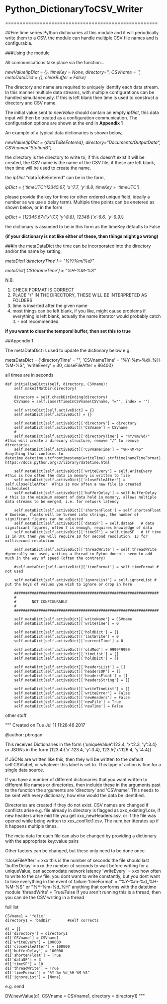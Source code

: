 # Python_DictionaryToCSV_Writer

=====================================================

##Fire time series Python dictionaries at this module and it will periodically write them to a CSV, the module can handle multiple CSV file names and is configurable.


###Using the module

All communications take place via the function...

  *newValue(ipDict = {}, timeKey = None, directory='', CSVname = '', 
                 metaDataDict = {}, clearBuffer = False)*

The directory and name are required to uniquely identify each data stream. In this manner
multiple data streams, with multiple configurations can be handled simultaneously. If
this is left blank then time is used to construct a directory and CSV name.

The initial value sent to *newValue* should contain an empty *ipDict*, this data
input will then be treated as a configuration communication. The configuration
options are shown at the end in **Appendix 1**
        
An example of a typical data dictionaries is shown below,

*newValue(ipDict = {dataToBeEntered}, directory="Documents/OutputData", CSVname="StationB")*

the directory is the directory to write to, if this doesn't exist it will be created,
the CSV name is the name of the CSV file, if these are left blank, then
time will be used to create the name.

the *ipDict* "dataToBeEntered" can be in the form,
 
*ipDict = {'timeUTC':12345.67, 'x':7.7, 'y':8.8, timeKey = 'timeUTC'}*
 
please provide the key for time (or other ordered unique field, ideally a number as we use a delay term).
Multiple time points can be enetered as shown below,
or in the form 

*ipDict = {12345.67:{'x':7.7, 'y':8.8}, 12346:{'x':6.6, 'y':9.9}}*

the dictionary is assumed to be in this form as the timeKey defaults to False

**(if your dictionary is not like either of these, then things might go wrong)**


###In the metaDataDict the time can be incorporated into the directory  and/or the name by setting,
        
*metaDict['directoryTime'] = "%Y/%m/%d/"*

*metaDict['CSVnameTime'] = "%H-%M-%S"* 
        
N.B. 
1. CHECK FORMAT IS CORRECT
2. PLACE "/" IN THE DIRECTORY, THESE WILL BE INTERPRETED AS FOLDERS
3. time is inserted after the given name
4. most things can be left blank, if you like, might cause problems if everything is left blank, actually the name itterator would probably catch it. - not recommended

**if you want to clear the temporal buffer, then set this to true**

##Appendix 1

The metaDataDict is used to update the dictionary below e.g.

metaDataDict = {'directoryTime' = "", 
                'CSVnameTime' = "%Y-%m-%d/_%H-%M-%S",
                'writeEvery' = 30,
                closeFileAfter = 86400}
                
all times are in seconds

    def initialiseDicts(self, directory, CSVname):
        self.makeIfNotDir(directory)
                    
        directory = self.checkDirEnding(directory)
        CSVname = self.insertTimeInCSVname(CSVname, T='', index = '')
            
        self.writeDict[self.activeDict] = {}
        self.metaDict[self.activeDict] = {}
        
        self.metaDict[self.activeDict]['directory'] = directory 
        self.metaDict[self.activeDict]['CSVname'] = CSVname 
        #
        self.metaDict[self.activeDict]['directoryTime'] = "%Y/%m/%d/"   #this will create a direcory structure, remove "/" to remove directories
        self.metaDict[self.activeDict]['CSVnameTime'] = "%H-%M-%S"      #anything that conforms to datetime.datetime.utcfromtimestamp(writeTime).strftime(nameTimeFormat), https://docs.python.org/3/library/datetime.html 
        
        self.metaDict[self.activeDict]['writeEvery'] = self.WriteEvery      #this is how often the data in memory is written to file
        self.metaDict[self.activeDict]['closeFileAfter'] = self.CloseFileAfter  #This is now often a new file is created (scheduled)
        self.metaDict[self.activeDict]['bufferDelay'] = self.bufferDelay    # this is the minimum amount of data held in memory, allows multiple data streams to be merged, i.e. for network latency
        
        self.metaDict[self.activeDict]['shortenFloat'] = self.shortenFloat  # Boolean, floats will be turned into strings, the number of significant figures can be adjusted
        self.metaDict[self.activeDict]['dataSF'] = self.dataSF   # data significant figures, often 7 is enough, requires knowledge of data
        self.metaDict[self.activeDict]['timeSF'] = self.timeSF   # if time is in UTC then you will require 10 for second resolution, 13 for millisecond resolution   
        
        self.metaDict[self.activeDict]['threadWrite'] = self.threadWrite #generally not used, writing a thread in Pyton doesn't seem to add much in the way of speed (often the contrary)
        
        #self.metaDict[self.activeDict]['timeFormat'] = self.timeFormat # not used
        
        self.metaDict[self.activeDict]['ignoreList'] = self.ignoreList # put the keys of values you wish to ignore or drop in here
        
        #################################################################
        #
        #       NOT CONFIGURABLE
        #
        #################################################################
        
        self.metaDict[self.activeDict]['writeName'] = CSVname 
        self.metaDict[self.activeDict]['writeTime'] = 0

        self.metaDict[self.activeDict]['holdDict'] = {}
        self.metaDict[self.activeDict]['lastWrite'] = 0
        self.metaDict[self.activeDict]['currentTime'] = 0

        self.metaDict[self.activeDict]['oldMod'] = 9999*9999
        self.metaDict[self.activeDict]['timeList'] = []
        self.metaDict[self.activeDict]['holdDict'] = {}
        
        self.metaDict[self.activeDict]['headersList'] = []  
        self.metaDict[self.activeDict]['headersOP'] = []  
        self.metaDict[self.activeDict]['headersFloat'] = []  
        self.metaDict[self.activeDict]['headersString'] = []  
        
        self.metaDict[self.activeDict]['writeTimeList'] = []
        self.metaDict[self.activeDict]['writeError'] = False
        self.metaDict[self.activeDict]['newHeaders'] = False
        self.metaDict[self.activeDict]['newFile'] = True
        self.metaDict[self.activeDict]['newTime'] = False



other stuff

"""
Created on Tue Jul 11 11:28:46 2017

@author: pbrogan

This receives Dictionaries in the form {'uniqueValue':123.4, 'x':2.3, 'y':3.4}
or JSONs in the form {123.4:{'x':123.4, 'y':3.4}, 123.5{'x':126.4, 'y':4.4}}

if JSONs are written like this, then they will be written to the default 
self.CSVlabel, or whatever this label is set to. This type of action is fine
for a single data source.

If you have a number of different dictionaries that you want written to different
file names or directories, then incluide these in the arguments past to the function
the arguments are 'directory' and 'CSVname'. This needs to be sent with every
dictionary, how else would the data be identified. 

Directories are created if they do not exist. CSV names are changed if conflicts
arise e.g. file already in directory is flagged as xxx_existing1.csv, if new
headers arise mid file you get xxx_newHeaders.csv, or if the file was opened 
while being written to xxx_conflict1.csv. The num,ber itterates up if it happens
multiple times. 

The meta data for each file can also be changed by providing a dictionary with
the appropriate key:value pairs 

Other factors can be changed, but these only need to be done once.

'closeFileAfter' = xxx      this is the number of seconds the file should last
'bufferDelay' = xxx         the number of seconds to wait before writing for a 
                            uniqueValue, can accomodate network latency
'writeEvery' = xxx          how often to write to the csv file, you dont want
                            to write constantly, but you dont want to lose 
                            everything in the event of failure
'timeFormat' = "%Y-%m-%d_%H-%M-%S" or "%Y-%m-%d_%H" anything that conforms with
                            the datetime module
'threadWrite' = True/False If you aren't running this is a thread, then you can
                            de the CSV writing in a thread
                            
full list

    CSVname1 = 'felix'
    directory1 = 'badDir'       #self corrects
    
    d1 = {}
    d1['directory'] = directory1
    d1['CSVname'] = CSVname1
    d1['writeEvery'] = 100000
    d1['closeFileAfter'] = 100000
    d1['bufferDelay'] = 100000
    d1['shortenFloat'] = True
    d1['dataSF'] = 3
    d1['timeSF'] = 10
    d1['threadWrite'] = True
    d1['timeFormat'] = "%Y-%m-%d_%H-%M-%S"
    d1['ignoreList'] = [None]
    
e.g. send

DW.newValue(d1, CSVname = CSVname1, directory = directory1)
"""